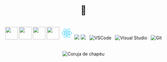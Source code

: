 <div align="center">
  <h1> 🦉 </h1>
</div>

<br>
<div align="center">
  <img src="https://img.icons8.com/color/48/000000/html-5--v1.png" width="40" height="40">
  <img src="https://img.icons8.com/color/48/000000/css3.png" width="40" height="40">
  <img src="https://img.icons8.com/color/48/000000/javascript--v1.png" width="40" height="40">
  <img src="https://img.icons8.com/color/48/000000/bootstrap.png" width="40" height="40">
  <img src="https://raw.githubusercontent.com/github/explore/80688e429a7d4ef2fca1e82350fe8e3517d3494d/topics/react/react.png" width="40" height="40">
  <img src="https://upload.wikimedia.org/wikipedia/commons/9/91/Electron_Software_Framework_Logo.svg" width="40" height: "40">
  <img src="https://www.vectorlogo.zone/logos/jquery/jquery-icon.svg" width="40" height: "40">
   &nbsp;
  <img alt="VSCode" src="https://seeklogo.com/images/V/visual-studio-code-logo-284BC24C39-seeklogo.com.png" width="40" height="40">
   &nbsp; 
  <img alt="Visual Studio" src="https://seeklogo.com/images/M/microsoft-visual-studio-logo-9E65CA55F8-seeklogo.com.png" width="40" height="40">
   &nbsp;
  <img alt="Git" src="https://seeklogo.com/images/G/git-logo-CD8D6F1C09-seeklogo.com.png" width="40" height="40">
   &nbsp;
 </div>
<br>
<div align="center">
  <img src="https://c.tenor.com/mQIZ9L0TIDUAAAAM/owl.gif" alt="Coruja de chapéu" width="150" height="200">
</div>
